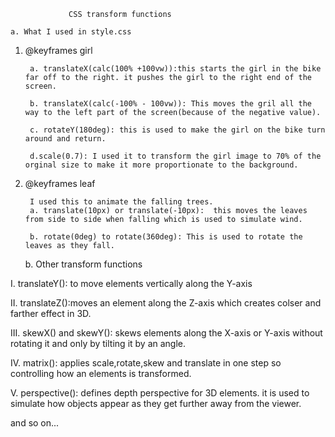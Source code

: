                  CSS transform functions

    a. What I used in style.css

1. @keyframes girl

        a. translateX(calc(100% +100vw)):this starts the girl in the bike far off to the right. it pushes the girl to the right end of the screen.

        b. translateX(calc(-100% - 100vw)): This moves the gril all the way to the left part of the screen(because of the negative value).

        c. rotateY(180deg): this is used to make the girl on the bike turn around and return.

        d.scale(0.7): I used it to transform the girl image to 70% of the orginal size to make it more proportionate to the background. 

2. @keyframes leaf

        I used this to animate the falling trees.
        a. translate(10px) or translate(-10px):  this moves the leaves from side to side when falling which is used to simulate wind.

        b. rotate(0deg) to rotate(360deg): This is used to rotate the leaves as they fall.

    b. Other transform functions

I. translateY(): to move elements vertically along the Y-axis

II. translateZ():moves an element along the Z-axis which creates colser and farther effect in 3D.

III. skewX() and skewY(): skews elements along the X-axis or Y-axis without rotating it and only by tilting it by an angle.

IV. matrix(): applies scale,rotate,skew and translate in one step so controlling how an elements is transformed.

V. perspective(): defines depth perspective for 3D elements. it is used to simulate how objects appear as they get further away from the viewer.

and so on...